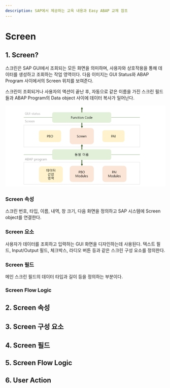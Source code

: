```yaml
---
description: SAP에서 제공하는 교육 내용과 Easy ABAP 교재 참조
---
```


# Screen

## 1. Screen?

스크린은 SAP GUI에서 조회되는 모든 화면을 의미하며, 사용자와 상호작용을 통해 데이터를 생성하고 조회하는 작업 영역이다. 다음 이미지는 GUI Status와 ABAP Program 사이에서의 Screen 위치를 보여준다. 

스크린이 조회되거나 사용자의 액션이 끝난 후, 자동으로 같은 이름을 가진 스크린 필드들과 ABAP Program의 Data object 사이에 데이터 복사가 일어난다. 

![Screen &#xC704;&#xCE58;](../.gitbook/assets/image%20%2844%29.png)

### Screen 속성

스크린 번호, 타입, 이름, 내역, 창 크기, 다음 화면을 정의하고 SAP 시스템에 Screen object를 연결한다.

### Screen 요소

사용자가 데이터를 조회하고 입력하는 GUI 화면을 디자인하는데 사용된다. 텍스트 필드, Input/Output 필드, 체크박스, 라디오 버튼 등과 같은 스크린 구성 요소를 정의한다.

### Screen 필드

메인 스크린 필드의 데이터 타입과 길이 등을 정의하는 부분이다.

### Screen Flow Logic

## 2. Screen 속성

## 3. Screen 구성 요소

### 



## 4. Screen 필드

## 5. Screen Flow Logic

## 6. User Action

